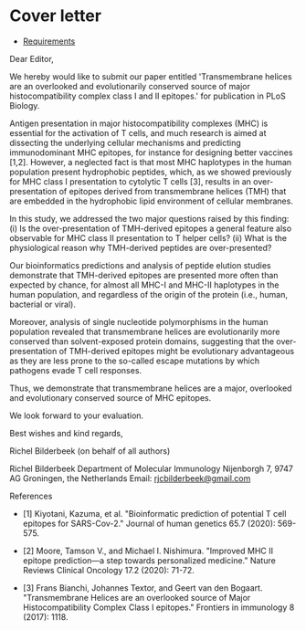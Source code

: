 # Cover letter

 * [Requirements](https://journals.plos.org/plosbiology/s/submission-guidelines#loc-cover-letter)

Dear Editor,

We hereby would like to submit our paper 
entitled 'Transmembrane helices are an overlooked and evolutionarily conserved
source of major histocompatibility complex class I and II epitopes.' 
for publication in PLoS Biology.

Antigen presentation in major histocompatibility complexes (MHC) is essential 
for the activation of T cells, 
and much research is aimed at dissecting 
the underlying cellular mechanisms and predicting immunodominant MHC epitopes, 
for instance for designing better vaccines [1,2]. 
However, a neglected fact is that most MHC haplotypes 
in the human population present hydrophobic peptides, 
which, as we showed previously for MHC class I presentation 
to cytolytic T cells [3], 
results in an over-presentation of epitopes 
derived from transmembrane helices (TMH) 
that are embedded in the hydrophobic lipid environment of cellular membranes. 

In this study, we addressed the two major questions raised by this finding: 
(i) Is the over-presentation of TMH-derived epitopes a general feature 
also observable for MHC class II presentation to T helper cells? (ii) 
What is the physiological reason why TMH-derived peptides are over-presented?

Our bioinformatics predictions and analysis of peptide elution studies 
demonstrate that TMH-derived epitopes are presented more often 
than expected by chance, for almost all MHC-I and MHC-II haplotypes 
in the human population, and regardless of the origin of the 
protein (i.e., human, bacterial or viral).

Moreover, analysis of single nucleotide polymorphisms in the human 
population revealed that transmembrane helices are evolutionarily more 
conserved than solvent-exposed protein domains, 
suggesting that the over-presentation of TMH-derived epitopes 
might be evolutionary advantageous as they are less prone 
to the so-called escape mutations by which pathogens evade T cell responses.

Thus, we demonstrate that transmembrane helices are a major, 
overlooked and evolutionary conserved source of MHC epitopes. 

We look forward to your evaluation.


Best wishes and kind regards,

Richel Bilderbeek (on behalf of all authors)


Richel Bilderbeek
Department of Molecular Immunology
Nijenborgh 7, 9747 AG Groningen, the Netherlands
Email: rjcbilderbeek@gmail.com

References


 * [1] Kiyotani, Kazuma, et al. "Bioinformatic prediction of potential T cell 
   epitopes for SARS-Cov-2." Journal of human genetics 65.7 (2020): 569-575.

 * [2] Moore, Tamson V., and Michael I. Nishimura. "Improved MHC II epitope 
   prediction—a step towards personalized medicine." Nature Reviews Clinical 
   Oncology 17.2 (2020): 71-72.

 * [3] Frans Bianchi, Johannes Textor, and Geert van den Bogaart. 
   "Transmembrane Helices are an overlooked source of Major 
   Histocompatibility Complex Class I epitopes." 
   Frontiers in immunology 8 (2017): 1118.

